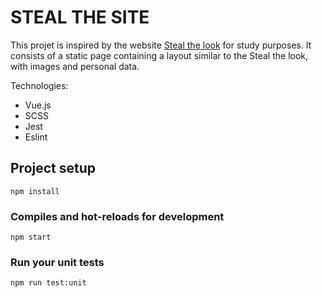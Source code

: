 # STEAL THE SITE

This projet is inspired by the website [Steal the look](stealthelook.com.br) for study purposes.
It consists of a static page containing a layout similar to the Steal the look, with images and personal data.

Technologies:
- Vue.js
- SCSS
- Jest
- Eslint

## Project setup
```
npm install
```

### Compiles and hot-reloads for development
```
npm start
```

### Run your unit tests
```
npm run test:unit
```
